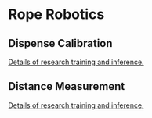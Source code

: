 # Rope Robotics

## Dispense Calibration

[Details of research training and inference.](wiki/dispenser_calibration.md)

## Distance Measurement

[Details of research training and inference.](wiki/distance_measurement.md)

